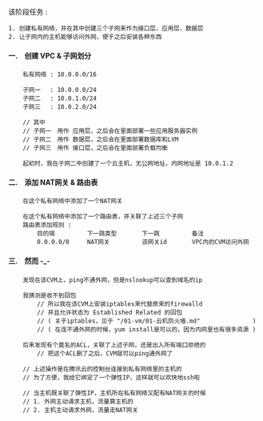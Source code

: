该阶段任务 :

    1. 创建私有网络，并在其中创建三个子网来作为接口层，应用层，数据层
    2. 让子网内的主机能够访问外网，便于之后安装各种东西


#### 一.　创建 VPC & 子网划分 ####

        私有网络 : 10.0.0.0/16
        
        子网一　 : 10.0.0.0/24
        子网二　 : 10.0.1.0/24
        子网三　 : 10.0.2.0/24
        
        // 其中
        // 子网一　用作 应用层，之后会在里面部署一些应用服务器实例
        // 子网二　用作 数据层，之后会在里面部署数据库和LVM
        // 子网三　用作 接口层，之后会在里面部署负载均衡
        
        起初时，我在子网二中创建了一个云主机，无公网地址，内网地址是 10.0.1.2


#### 二.　添加 NAT网关 & 路由表 ####

        在这个私有网络中添加了一个NAT网关
        
        在这个私有网络中添加了一个路由表，并关联了上述三个子网
        路由表添加规则 :
            目的端         下一跳类型       下一跳         备注
            0.0.0.0/0     NAT网关         该网关id       VPC内的CVM访问外网


#### 三.　然而 -_- ####

        发现在该CVM上，ping不通外网，但是nslookup可以查到域名的ip
        
        我猜测是收不到回包
            // 所以我在该CVM上安装iptables来代替原来的firewalld
            // 并且允许状态为 Established Related 的回包
            // ( 关于iptables，见于 "/01-vm/01-云机防火墙.md"　　　　　　　   )
            // ( 在连不通外网的时候，yum install是可以的，因为内网里也有很多资源 )
        
        后来发现有个莫名的ACL，关联了上述子网，还是出入所有端口拒绝的
            // 把这个ACL删了之后，CVM就可以ping通外网了
        
        // 上述操作是在腾讯云的控制台连接到私有网络里的主机的
        // 为了方便，我给它绑定了一个弹性IP，这样就可以欢快地ssh啦
        
        // 当主机既关联了弹性IP，主机所在私有网络又配有NAT网关的时候
        // 1. 外网主动请求主机，流量算主机的
        // 2. 主机主动请求外网，流量走NAT网关
